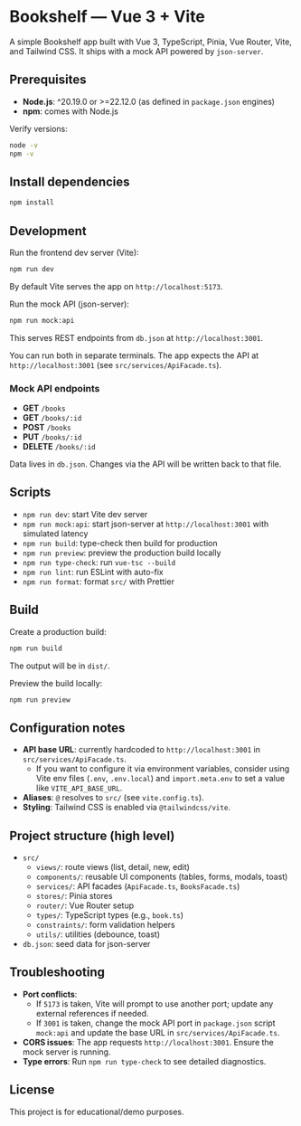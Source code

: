 # Bookshelf — Vue 3 + Vite

A simple Bookshelf app built with Vue 3, TypeScript, Pinia, Vue Router, Vite, and Tailwind CSS. It ships with a mock API powered by `json-server`.

## Prerequisites

- **Node.js**: ^20.19.0 or >=22.12.0 (as defined in `package.json` engines)
- **npm**: comes with Node.js

Verify versions:

```bash
node -v
npm -v
```

## Install dependencies

```bash
npm install
```

## Development

Run the frontend dev server (Vite):

```bash
npm run dev
```

By default Vite serves the app on `http://localhost:5173`.

Run the mock API (json-server):

```bash
npm run mock:api
```

This serves REST endpoints from `db.json` at `http://localhost:3001`.

You can run both in separate terminals. The app expects the API at `http://localhost:3001` (see `src/services/ApiFacade.ts`).

### Mock API endpoints

- **GET** `/books`
- **GET** `/books/:id`
- **POST** `/books`
- **PUT** `/books/:id`
- **DELETE** `/books/:id`

Data lives in `db.json`. Changes via the API will be written back to that file.

## Scripts

- `npm run dev`: start Vite dev server
- `npm run mock:api`: start json-server at `http://localhost:3001` with simulated latency
- `npm run build`: type-check then build for production
- `npm run preview`: preview the production build locally
- `npm run type-check`: run `vue-tsc --build`
- `npm run lint`: run ESLint with auto-fix
- `npm run format`: format `src/` with Prettier

## Build

Create a production build:

```bash
npm run build
```

The output will be in `dist/`.

Preview the build locally:

```bash
npm run preview
```

## Configuration notes

- **API base URL**: currently hardcoded to `http://localhost:3001` in `src/services/ApiFacade.ts`.
  - If you want to configure it via environment variables, consider using Vite env files (`.env`, `.env.local`) and `import.meta.env` to set a value like `VITE_API_BASE_URL`.
- **Aliases**: `@` resolves to `src/` (see `vite.config.ts`).
- **Styling**: Tailwind CSS is enabled via `@tailwindcss/vite`.

## Project structure (high level)

- `src/`
  - `views/`: route views (list, detail, new, edit)
  - `components/`: reusable UI components (tables, forms, modals, toast)
  - `services/`: API facades (`ApiFacade.ts`, `BooksFacade.ts`)
  - `stores/`: Pinia stores
  - `router/`: Vue Router setup
  - `types/`: TypeScript types (e.g., `book.ts`)
  - `constraints/`: form validation helpers
  - `utils/`: utilities (debounce, toast)
- `db.json`: seed data for json-server

## Troubleshooting

- **Port conflicts**:
  - If `5173` is taken, Vite will prompt to use another port; update any external references if needed.
  - If `3001` is taken, change the mock API port in `package.json` script `mock:api` and update the base URL in `src/services/ApiFacade.ts`.
- **CORS issues**: The app requests `http://localhost:3001`. Ensure the mock server is running.
- **Type errors**: Run `npm run type-check` to see detailed diagnostics.

## License

This project is for educational/demo purposes.

